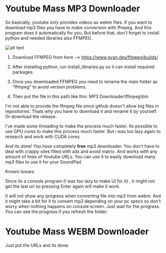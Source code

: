 

# Youtube Mass MP3 Downloader

So basically, youtube only provides videos as webm files. If you want to download mp3 files you have to make conversion with ffmpeg. And this program does it automatically for you. But before that, don't forget to install python and needed libraries also FFMPEG.

![alt text](https://cdn.discordapp.com/attachments/1080953525737111562/1087661097118609428/image.png)


1. Download FFMPEG from here --> https://www.gyan.dev/ffmpeg/builds/

2. After installing python, run install_libraries.py so it can install required packages.

3. Once you downloaded FFMPEG you need to rename the main folder as "ffmpeg" to avoid version problems.

4. Then put the file in this path like this: MP3 Downloader\ffmpeg\bin 

I'm not able to provide the ffmpeg file since github doesn't allow big files in repositories. Thats why you have to download it and rename it by yourself. Or download the release.

I've made some threading to make the process much faster. Its possible to use GPU cores to make this process much faster. But i was too lazy again to research and work with CUDA cores.

And its done! You have completely **free** mp3 downloader. You don't have to deal with crappy sites filled with ads and avoid matrix. And works with any amount of lines of Youtube URLs. You can use it to easily download many mp3 files to use it for your SoundPad.

Known Issues:

Since its a console program (I was too lazy to make UI for it) , it might not get the last url so pressing Enter again will make it work.

It will not show any progress when converting file into mp3 from webm. And it might take a bit for it to convert mp3 depending on your pc specs so don't worry when nothing happens on console screen. Just wait for the progress. You can see the progress if you refresh the folder.




# Youtube Mass WEBM Downloader
 
Just put the URLs and its done.


